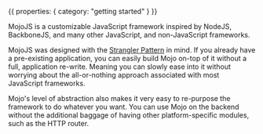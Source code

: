 {{
  properties: {
    category: "getting started"
  }
}}

MojoJS is a customizable JavaScript framework inspired by NodeJS, BackboneJS, and many other JavaScript, and non-JavaScript frameworks. 

MojoJS was designed with the [Strangler Pattern](http://www.martinfowler.com/bliki/StranglerApplication.html) in mind. If you already have a pre-existing application, you can easily build Mojo on-top of it without a full, application re-write. Meaning you can slowly ease into it without worrying about the all-or-nothing approach associated with most JavaScript frameworks.

Mojo's level of abstraction also makes it very easy to re-purpose the framework to do whatever you want. You can
use Mojo on the backend without the additional baggage of having other platform-specific modules, such as the HTTP router.